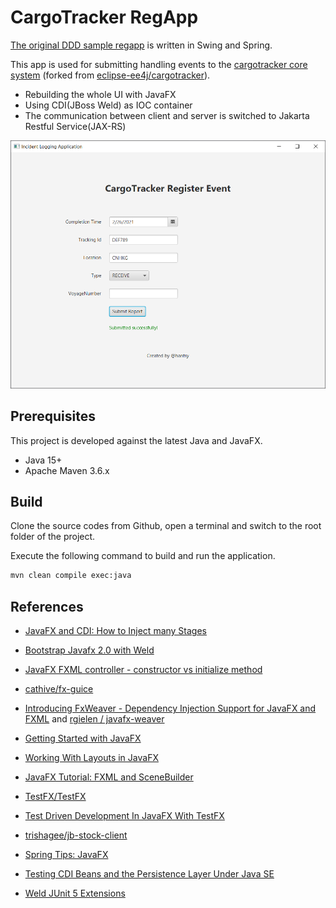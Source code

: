 # CargoTracker RegApp

[The original DDD sample regapp](https://github.com/citerus/dddsample-regapp) is written in Swing and Spring. 

This app is used for submitting handling events to the [cargotracker core system](https://github.com/hantsy/cargotracker) (forked from [eclipse-ee4j/cargotracker](https://github.com/eclipse-ee4j//cargotracker)).

* Rebuilding the whole UI with JavaFX 
* Using CDI(JBoss Weld) as IOC container
* The communication between client and server is switched to Jakarta Restful Service(JAX-RS)

![preview](./preview.png)

## Prerequisites

This project is developed against the latest Java and JavaFX.

* Java 15+
* Apache Maven 3.6.x

## Build 

Clone the source codes from Github, open a terminal and switch to the root folder of the project. 

Execute the following command to build and run the application.

```bash
mvn clean compile exec:java
```

## References

* [JavaFX and CDI: How to Inject many Stages](https://stackoverflow.com/questions/47591527/javafx-and-cdi-how-to-inject-many-stages)

* [Bootstrap Javafx 2.0 with Weld](https://stackoverflow.com/questions/14654627/bootstrap-javafx-2-0-with-weld)

* [JavaFX FXML controller - constructor vs initialize method](https://stackoverflow.com/questions/34785417/javafx-fxml-controller-constructor-vs-initialize-method)

* [cathive/fx-guice](https://github.com/cathive/fx-guice)

* [Introducing FxWeaver - Dependency Injection Support for JavaFX and FXML](https://rgielen.net/posts/2019/introducing-fxweaver-dependency-injection-support-for-javafx-and-fxml/) and  [rgielen /  javafx-weaver](https://github.com/rgielen/javafx-weaver)

* [Getting Started with JavaFX](https://docs.oracle.com/javafx/2/get_started/jfxpub-get_started.htm)

* [Working With Layouts in JavaFX](https://docs.oracle.com/javafx/2/layout/jfxpub-layout.htm)

* [JavaFX Tutorial: FXML and SceneBuilder](https://www.vojtechruzicka.com/javafx-fxml-scene-builder/)

* [TestFX/TestFX](https://github.com/TestFX/TestFX)

* [Test Driven Development In JavaFX With TestFX](https://medium.com/information-and-technology/test-driven-development-in-javafx-with-testfx-66a84cd561e0)

* [trishagee/jb-stock-client](https://github.com/trishagee/jb-stock-client)

* [Spring Tips: JavaFX ](https://spring.io/blog/2019/01/16/spring-tips-javafx)

* [Testing CDI Beans and the Persistence Layer Under Java SE](https://in.relation.to/2019/01/23/testing-cdi-beans-and-persistence-layer-under-java-se/)
* [Weld JUnit 5 Extensions](https://github.com/weld/weld-junit/blob/master/junit5/README.md)
